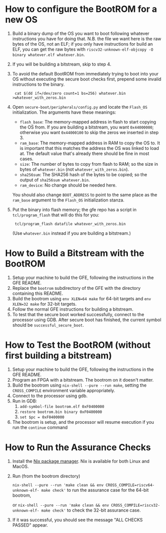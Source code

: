 # How to configure the BootROM for a new OS
1. Build a binary dump of the OS you want to boot following whatever instructions you have for doing that. N.B. the file we want here is the raw bytes of the OS, not an ELF; if you only have instructions for build an ELF, you can get the raw bytes with `riscv32-unknown-elf-objcopy -O binary whatever.elf whatever.bin`.
2. If you will be building a bitstream, skip to step 4.
3. To avoid the default BootROM from immediately trying to boot into your OS without executing the secure boot checks first, prepend some invalid instructions to the binary.

        cat $(dd if=/dev/zero count=1 bs=256) whatever.bin >whatever_with_zeros.bin

4. Open `secure-boot/peripherals/config.py` and locate the `Flash_OS` initialization. The arguments have these meanings:

    * `flash_base`: The memory-mapped address in flash to start copying the OS from. If you are building a bitstream, you want `0x44000000`; otherwise you want `0x44000100` to skip the zeros we inserted in step 3.
    * `ram_base`: The memory-mapped address in RAM to copy the OS to. It is important that this matches the address the OS was linked to load at. The default value that's already there should be fine in most cases.
    * `size`: The number of bytes to copy from flash to RAM; so the size in bytes of `whatever.bin` (not `whatever_with_zeros.bin`).
    * `sha256sum`: The SHA256 hash of the bytes to be copied; so the output of `sha256sum whatever.bin`.
    * `ram_device`: No change should be needed here.

    You should also change `BOOT_ADDRESS` to point to the same place as the `ram_base` argument to the `Flash_OS` initialization stanza.
5. Put the binary into flash memory; the gfe repo has a script in `tcl/program_flash` that will do this for you:

        tcl/program_flash datafile whatever_with_zeros.bin

    (Use `whatever.bin` instead if you are building a bitstream.)

# How to Build a Bitstream with the BootROM
1. Setup your machine to build the GFE, following the instructions in the GFE README.
2. Replace the `bootrom` subdirectory of the GFE with the directory containing this README.
3. Build the bootrom using `env XLEN=64 make` for 64-bit targets and `env XLEN=32 make` for 32-bit targets.
4. Follow the normal GFE instructions for building a bitstream.
5. To test that the secure boot worked successfully, connect to the processor using GDB. After secure boot has finished, the current symbol should be `successful_secure_boot`.

# How to Test the BootROM (without first building a bitstream)
1. Setup your machine to build the GFE, following the instructions in the GFE README.
2. Program an FPGA with a bitstream. The bootrom on it doesn't matter.
4. Build the bootrom using `nix-shell --pure --run make`, setting the `CROSS_COMPILE` environment variable appropriately.
5. Connect to the processor using gdb.
6. Run in GDB:
    1. `add-symbol-file bootrom.elf 0xF0400000`
    2. `restore bootrom.bin binary 0xF0400000`
    3. `set $pc = 0xF0400000`
7. The bootrom is setup, and the processor will resume execution if you run the `continue` command

# How to Run the Assurance Checks
1. Install the [Nix package manager](https://nixos.org/nix/). Nix is available for both Linux and MacOS.
2. Run (from the bootrom directory)
   
   `nix-shell --pure --run 'make clean && env CROSS_COMPILE=riscv64-unknown-elf- make check'` to run the assurance case for the 64-bit bootrom,
   
   or `nix-shell --pure --run 'make clean && env CROSS_COMPILE=riscv32-unknown-elf- make check'` to check the 32-bit assurance case.
3. If it was successful, you should see the message "ALL CHECKS PASSED" appear.
